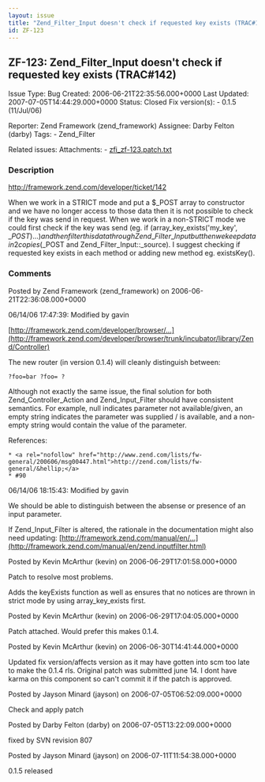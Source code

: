 ```yaml
---
layout: issue
title: "Zend_Filter_Input doesn't check if requested key exists (TRAC#142)"
id: ZF-123
---
```


ZF-123: Zend\_Filter\_Input doesn't check if requested key exists (TRAC#142)
----------------------------------------------------------------------------

 Issue Type: Bug Created: 2006-06-21T22:35:56.000+0000 Last Updated: 2007-07-05T14:44:29.000+0000 Status: Closed Fix version(s): - 0.1.5 (11/Jul/06)
 
 Reporter:  Zend Framework (zend\_framework)  Assignee:  Darby Felton (darby)  Tags: - Zend\_Filter
 
 Related issues: 
 Attachments: - [zfi\_zf-123.patch.txt](/issues/secure/attachment/10013/zfi_zf-123.patch.txt)
 
### Description

<http://framework.zend.com/developer/ticket/142>

When we work in a STRICT mode and put a $\_POST array to constructor and we have no longer access to those data then it is not possible to check if the key was send in request. When we work in a non-STRICT mode we could first check if the key was send (eg. if (array\_key\_exists('my\_key', $\_POST){...}) and then filter this data through Zend\_Filter\_Input but then we keep data in 2 copies ($\_POST and Zend\_Filter\_Input::\_source). I suggest checking if requested key exists in each method or adding new method eg. existsKey().

 

 

### Comments

Posted by Zend Framework (zend\_framework) on 2006-06-21T22:36:08.000+0000

06/14/06 17:47:39: Modified by gavin

[http://framework.zend.com/developer/browser/…](http://framework.zend.com/developer/browser/trunk/incubator/library/Zend/Controller)

The new router (in version 0.1.4) will cleanly distinguish between:

 
    ?foo=bar ?foo= ?


Although not exactly the same issue, the final solution for both Zend\_Controller\_Action and Zend\_Input\_Filter should have consistent semantics. For example, null indicates parameter not available/given, an empty string indicates the parameter was supplied / is available, and a non-empty string would contain the value of the parameter.

References:

 
    * <a rel="nofollow" href="http://www.zend.com/lists/fw-general/200606/msg00447.html">http://zend.com/lists/fw-general/&hellip;</a>
    * #90 


06/14/06 18:15:43: Modified by gavin

We should be able to distinguish between the absense or presence of an input parameter.

If Zend\_Input\_Filter is altered, the rationale in the documentation might also need updating: [http://framework.zend.com/manual/en/…](http://framework.zend.com/manual/en/zend.inputfilter.html)

 

 

Posted by Kevin McArthur (kevin) on 2006-06-29T17:01:58.000+0000

Patch to resolve most problems.

Adds the keyExists function as well as ensures that no notices are thrown in strict mode by using array\_key\_exists first.

 

 

Posted by Kevin McArthur (kevin) on 2006-06-29T17:04:05.000+0000

Patch attached. Would prefer this makes 0.1.4.

 

 

Posted by Kevin McArthur (kevin) on 2006-06-30T14:41:44.000+0000

Updated fix version/affects version as it may have gotten into scm too late to make the 0.1.4 rls. Original patch was submitted june 14. I dont have karma on this component so can't commit it if the patch is approved.

 

 

Posted by Jayson Minard (jayson) on 2006-07-05T06:52:09.000+0000

Check and apply patch

 

 

Posted by Darby Felton (darby) on 2006-07-05T13:22:09.000+0000

fixed by SVN revision 807

 

 

Posted by Jayson Minard (jayson) on 2006-07-11T11:54:38.000+0000

0.1.5 released

 

 